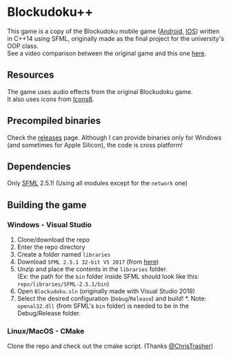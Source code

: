 # Blockudoku++
This game is a copy of the Blockudoku mobile game ([Android](https://play.google.com/store/apps/details?id=com.easybrain.block.puzzle.games&hl=en&gl=US), [IOS](https://apps.apple.com/us/app/blockudoku-block-puzzle-game/id1452227871)) written in C++14 using SFML, originally made as the final project for the university's OOP class.  
See a video comparison between the original game and this one [here](https://youtu.be/3Z-Xvgebu6Y).

## Resources
The game uses audio effects from the original Blockudoku game.  
It also uses icons from [Icons8](https://icons8.com/).

## Precompiled binaries
Check the [releases](https://github.com/CosminPerRam/Blockudokuplusplus/releases) page.
Although I can provide binaries only for Windows (and sometimes for Apple Silicon), the code is cross platform!

## Dependencies
Only [SFML](https://www.sfml-dev.org/) 2.5.1! (Using all modules except for the `network` one)

## Building the game
### Windows - Visual Studio
1. Clone/download the repo
2. Enter the repo directory
3. Create a folder named `libraries`
4. Download `SFML 2.5.1 32-bit VS 2017` (from [here](https://www.sfml-dev.org/download/sfml/2.5.1/))
5. Unzip and place the contents in the `libraries` folder.  
(Ex: the path for the `bin` folder inside SFML should look like this: `repo/libraries/SFML-2.5.1/bin`)
6. Open `Blockudoku.sln` (originally made with Visual Studio 2019)
7. Select the desired configuration (`Debug`/`Release`) and build!
*. Note: `openal32.dll` (from SFML's `bin` folder) is needed to be in the Debug/Release folder.

### Linux/MacOS - CMake
Clone the repo and check out the cmake script. (Thanks [@ChrisTrasher](https://github.com/ChrisThrasher))
